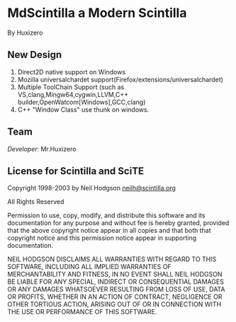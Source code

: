# MdScintilla a Modern Scintilla #
By Huxizero
## New Design ##
1. Direct2D native support on Windows
2. Mozilla universalchardet support(Firefox/extensions/universalchardet)
3. Multiple ToolChain Support (such as VS,clang,Mingw64,cygwin,LLVM,C++ builder,OpenWatcom[Windows],GCC,clang)
4. C++ "Window Class" use thunk on windows.

## Team ##
*Developer*: Mr.Huxizero 

## License for Scintilla and SciTE ##

Copyright 1998-2003 by Neil Hodgson <neilh@scintilla.org>

All Rights Reserved 

Permission to use, copy, modify, and distribute this software and its 
documentation for any purpose and without fee is hereby granted, 
provided that the above copyright notice appear in all copies and that 
both that copyright notice and this permission notice appear in 
supporting documentation. 

NEIL HODGSON DISCLAIMS ALL WARRANTIES WITH REGARD TO THIS 
SOFTWARE, INCLUDING ALL IMPLIED WARRANTIES OF MERCHANTABILITY 
AND FITNESS, IN NO EVENT SHALL NEIL HODGSON BE LIABLE FOR ANY 
SPECIAL, INDIRECT OR CONSEQUENTIAL DAMAGES OR ANY DAMAGES 
WHATSOEVER RESULTING FROM LOSS OF USE, DATA OR PROFITS, 
WHETHER IN AN ACTION OF CONTRACT, NEGLIGENCE OR OTHER 
TORTIOUS ACTION, ARISING OUT OF OR IN CONNECTION WITH THE USE 
OR PERFORMANCE OF THIS SOFTWARE. 